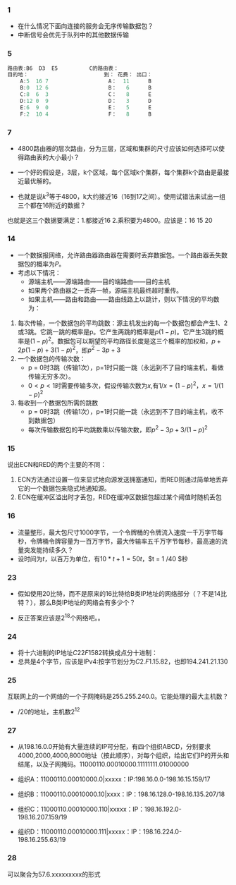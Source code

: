 ### 1

- 在什么情况下面向连接的服务会无序传输数据包？
- 中断信号会优先于队列中的其他数据传输

### 5

```java
路由表:B6  D3  E5			C的路由表： 
目的地：						到： 花费： 出口：
    A:5	 16 7					A：	11		B
    B:0	 12 6					B：   6		B
    C:8	 6  3					C：	 8		E
    D:12 0  9					D：	 3		D
    E:6  9  0					E：	 5		E
    F:2  10 4					F：	 8		B
```

### 7

- 4800路由器的层次路由，分为三层，区域和集群的尺寸应该如何选择可以使得路由表的大小最小？

- 一个好的假设是，3层，k个区域，每个区域k个集群，每个集群k个路由是最接近最优解的。
- 也就是说$k^3$等于4800，k大约接近16（16到17之间）。使用试错法来试出一组三个都在16附近的数据？

也就是这三个数据要满足：1.都接近16 2.乘积要为4800。应该是：16 15 20

### 14

- 一个数据报网络，允许路由器路由器在需要时丢弃数据包。一个路由器丢失数据包的概率为$P$。
- 考虑以下情况：
  - 源端主机——源端路由——目的端路由——目的主机
  - 如果两个路由器之一丢弃一帧，源端主机最终超时重传。
  - 如果主机——路由和路由——路由线路上以跳计，则以下情况的平均数为：

1. 每次传输，一个数据包的平均跳数：源主机发出的每一个数据包都会产生1、2或3跳。它跳一跳的概率是p。它产生两跳的概率是$p(1−p)$。它产生3跳的概率是$(1−p)^2$。数据包可以期望的平均路径长度是这三个概率的加权和，$p+2p(1-p)+3(1−p)^2$，即$p^2 -3p+3$
2. 一个数据包的传输次数：
   - p = 0时3跳（传输1次），p=1时只能一跳（永远到不了目的端主机，看做传输无穷多次）。
   - $0<p<1$时需要传输多次，假设传输次数为$x$,有$1 / x = (1-p)^2，x = 1/(1-p)^2$
3. 每收到一个数据包所需的跳数
   - p = 0时3跳（传输1次），p=1时只能一跳（永远到不了目的端主机，收不到数据包）
   - 每次传输数据包的平均跳数乘以传输次数，即$p^2 -3p+3/(1-p)^2$

### 15

说出ECN和RED的两个主要的不同：

1. ECN方法通过设置一位来显式地向源发送拥塞通知，而RED则通过简单地丢弃它的一个数据包来隐式地通知源。
2. ECN在缓冲区溢出时才丢包，RED在缓冲区数据包超过某个阈值时随机丢包

### 16

- 流量整形，最大包尺寸1000字节，一个令牌桶的令牌流入速度一千万字节每秒，令牌桶令牌容量为一百万字节，最大传输率五千万字节每秒，最高速的流量突发能持续多久？
- 设时间为$t$，以百万为单位，有$10*t + 1 = 50t$，$t = 1 /40 $秒

### 23

- 假如使用20比特，而不是原来的16比特给B类IP地址的网络部分（？不是14比特？），那么B类IP地址的网络会有多少个？

- 反正答案应该是$2^{18}$个网络吧。。

### 24

- 将十六进制的IP地址$C22F1582$转换成点分十进制：
- 总共是4个字节，应该是IPv4:按字节划分为$C2.F1.15.82$，也即$194.241.21.130$

### 25

互联网上的一个网络的一个子网掩码是$255.255.240.0$。它能处理的最大主机数？

- /20的地址，主机数$2^{12}$

### 27

- 从$198.16.0.0$开始有大量连续的IP可分配，有四个组织ABCD，分别要求4000,2000,4000,8000地址（按此顺序），对每个组织，给出它们IP的开头和结尾，以及子网掩码。11000110.00010000.11111111.01000000

- 组织A：11000110.00010000.0|xxxxx：IP:198.16.0.0-198.16.15.159/17
- 组织B：11000110.00010000.10|xxxx：IP：198.16.128.0-198.16.135.207/18
- 组织C：11000110.00010000.110|xxxxx：IP：198.16.192.0-198.16.207.159/19
- 组织D：11000110.00010000.111|xxxxx：IP：198.16.224.0-198.16.255.63/19

### 28

可以聚合为57.6.xxxxxxxxx的形式